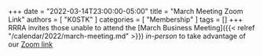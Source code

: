 +++
date = "2022-03-14T23:00:00-05:00"
title = "March Meeting Zoom Link"
authors = [ "K0STK" ]
categories = [ "Membership" ]
tags = []
+++
RRRA invites those unable to attend the 
[March Business Meeting]({{< relref "/calendar/2022/march-meeting.md" >}})
*in-person* to take advantage of our
[Zoom link](https://lists.rrra.org/pipermail/announce/2022-March/000610.html)

<!--more-->
